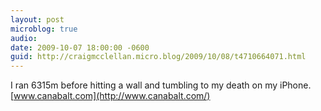 ```yaml
---
layout: post
microblog: true
audio: 
date: 2009-10-07 18:00:00 -0600
guid: http://craigmcclellan.micro.blog/2009/10/08/t4710664071.html
---
```

I ran 6315m before hitting a wall and tumbling to my death on my iPhone. [www.canabalt.com](http://www.canabalt.com/)

